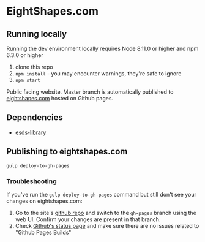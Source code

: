 # EightShapes.com

## Running locally

Running the dev environment locally requires Node 8.11.0 or higher and npm 6.3.0 or higher

1. clone this repo
2. `npm install` - you may encounter warnings, they're safe to ignore
3. `npm start`

Public facing website. Master branch is automatically published to [eightshapes.com](http://eightshapes.com/) hosted on Github pages.

## Dependencies

- [esds-library](https://github.com/EightShapes/esds-library)

## Publishing to eightshapes.com

`gulp deploy-to-gh-pages`

### Troubleshooting

If you've run the `gulp deploy-to-gh-pages` command but still don't see your changes on eightshapes.com:

1. Go to the site's [github repo](https://github.com/EightShapes/eightshapes-com) and switch to the `gh-pages` branch using the web UI. Confirm your changes are present in that branch.
2. Check [Github's status page](https://status.github.com/messages) and make sure there are no issues related to "Github Pages Builds"
